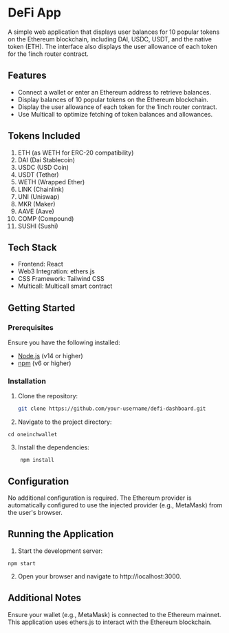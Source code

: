 # DeFi App

A simple web application that displays user balances for 10 popular tokens on the Ethereum blockchain, including DAI, USDC, USDT, and the native token (ETH). The interface also displays the user allowance of each token for the 1inch router contract.

## Features

- Connect a wallet or enter an Ethereum address to retrieve balances.
- Display balances of 10 popular tokens on the Ethereum blockchain.
- Display the user allowance of each token for the 1inch router contract.
- Use Multicall to optimize fetching of token balances and allowances.

## Tokens Included

1. ETH (as WETH for ERC-20 compatibility)
2. DAI (Dai Stablecoin)
3. USDC (USD Coin)
4. USDT (Tether)
5. WETH (Wrapped Ether)
6. LINK (Chainlink)
7. UNI (Uniswap)
8. MKR (Maker)
9. AAVE (Aave)
10. COMP (Compound)
11. SUSHI (Sushi)

## Tech Stack

- Frontend: React
- Web3 Integration: ethers.js
- CSS Framework: Tailwind CSS
- Multicall: Multicall smart contract

## Getting Started

### Prerequisites

Ensure you have the following installed:

- [Node.js](https://nodejs.org/en/) (v14 or higher)
- [npm](https://www.npmjs.com/) (v6 or higher)

### Installation

1. Clone the repository:

   ```bash
   git clone https://github.com/your-username/defi-dashboard.git
   ```

2. Navigate to the project directory:

```
cd oneinchwallet
```

3. Install the dependencies:

```
    npm install
```

## Configuration

No additional configuration is required. The Ethereum provider is automatically configured to use the injected provider (e.g., MetaMask) from the user's browser.

## Running the Application

1. Start the development server:

```
npm start
```

2. Open your browser and navigate to http://localhost:3000.

## Additional Notes

Ensure your wallet (e.g., MetaMask) is connected to the Ethereum mainnet.
This application uses ethers.js to interact with the Ethereum blockchain.
